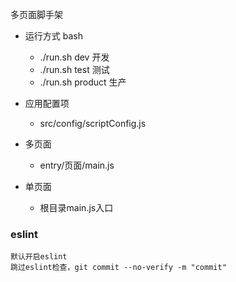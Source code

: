 多页面脚手架

- 运行方式 bash
    - ./run.sh dev 开发
    - ./run.sh test 测试
    - ./run.sh product 生产

- 应用配置项
    - src/config/scriptConfig.js

- 多页面
    - entry/页面/main.js

- 单页面
    - 根目录main.js入口


### eslint
    默认开启eslint
    跳过eslint检查，git commit --no-verify -m "commit"